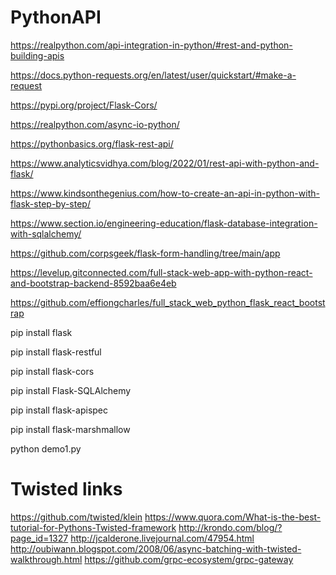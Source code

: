 # PythonAPI

https://realpython.com/api-integration-in-python/#rest-and-python-building-apis

https://docs.python-requests.org/en/latest/user/quickstart/#make-a-request

https://pypi.org/project/Flask-Cors/

https://realpython.com/async-io-python/

https://pythonbasics.org/flask-rest-api/

https://www.analyticsvidhya.com/blog/2022/01/rest-api-with-python-and-flask/

https://www.kindsonthegenius.com/how-to-create-an-api-in-python-with-flask-step-by-step/

https://www.section.io/engineering-education/flask-database-integration-with-sqlalchemy/

https://github.com/corpsgeek/flask-form-handling/tree/main/app

https://levelup.gitconnected.com/full-stack-web-app-with-python-react-and-bootstrap-backend-8592baa6e4eb

https://github.com/effiongcharles/full_stack_web_python_flask_react_bootstrap

pip install flask

pip install flask-restful

pip install flask-cors

pip install Flask-SQLAlchemy

pip install flask-apispec

pip install flask-marshmallow

python demo1.py

# Twisted links
https://github.com/twisted/klein
https://www.quora.com/What-is-the-best-tutorial-for-Pythons-Twisted-framework
http://krondo.com/blog/?page_id=1327
http://jcalderone.livejournal.com/47954.html
http://oubiwann.blogspot.com/2008/06/async-batching-with-twisted-walkthrough.html
https://github.com/grpc-ecosystem/grpc-gateway